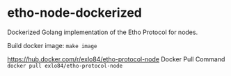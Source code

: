 # etho-node-dockerized
Dockerized Golang implementation of the Etho Protocol for nodes.  

Build docker image:
```make image```


https://hub.docker.com/r/exlo84/etho-protocol-node
Docker Pull Command
```docker pull exlo84/etho-protocol-node``` 
